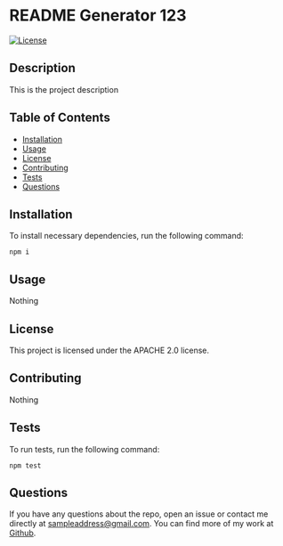 # README Generator 123

  [![License](https://img.shields.io/badge/License-Apache_2.0-blue.svg)](https://opensource.org/licenses/Apache-2.0)

## Description
This is the project description

## Table of Contents
* [Installation](#Installation)
* [Usage](#Usage)
* [License](#License)
* [Contributing](#Contributing)
* [Tests](#Tests)
* [Questions](#Questions)


## Installation

To install necessary dependencies, run the following command:

    npm i

## Usage
Nothing

## License

This project is licensed under the APACHE 2.0 license.

## Contributing
Nothing

## Tests

To run tests, run the following command:

    npm test

## Questions

If you have any questions about the repo, open an issue or contact me directly at sampleaddress@gmail.com. 
You can find more of my work at [Github](https://github.com/Github/).

